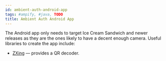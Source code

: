 ```yaml
---
id: ambient-auth-android-app
tags: #ampify, #java, TODO
title: Ambient Auth Android App
---
```


The Android app only needs to target Ice Cream Sandwich and newer releases as they are the ones likely to have a decent enough camera. Useful libraries to create the app include:

* [ZXing](http://code.google.com/p/zxing/) — provides a QR decoder.